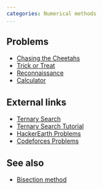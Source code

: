 ```yaml
---
categories: Numerical methods
...
```


## Problems
- [Chasing the Cheetahs](https://open.kattis.com/problems/cheetahs)
- [Trick or Treat](https://open.kattis.com/problems/tricktreat)
- [Reconnaissance](https://open.kattis.com/problems/reconnaissance)
- [Calculator](https://www.codechef.com/JULY17/problems/CALC)

## External links
- [Ternary Search](https://cp-algorithms.com/num_methods/ternary_search.html)
- [Ternary Search Tutorial](https://www.hackerearth.com/practice/algorithms/searching/ternary-search/tutorial/)
- [HackerEarth Problems](https://www.hackerearth.com/practice/algorithms/searching/ternary-search/practice-problems/)
- [Codeforces Problems](http://codeforces.com/problemset?tags=ternary%20search)

## See also
- [Bisection method]()
